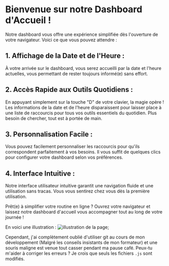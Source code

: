 # Bienvenue sur notre Dashboard d'Accueil !

Notre dashboard vous offre une expérience simplifiée dès l'ouverture de votre navigateur. Voici ce que vous pouvez attendre :

## 1. Affichage de la Date et de l'Heure :

À votre arrivée sur le dashboard, vous serez accueilli par la date et l'heure actuelles, vous permettant de rester toujours informé(e) sans effort.

## 2. Accès Rapide aux Outils Quotidiens :

En appuyant simplement sur la touche "D" de votre clavier, la magie opère ! Les informations de la date et de l'heure disparaissent pour laisser place à une liste de raccourcis pour tous vos outils essentiels du quotidien. Plus besoin de chercher, tout est à portée de main.

## 3. Personnalisation Facile :

Vous pouvez facilement personnaliser les raccourcis pour qu'ils correspondent parfaitement à vos besoins. Il vous suffit de quelques clics pour configurer votre dashboard selon vos préférences.

## 4. Interface Intuitive :

Notre interface utilisateur intuitive garantit une navigation fluide et une utilisation sans tracas. Vous vous sentirez chez vous dès la première utilisation.

Prêt(e) à simplifier votre routine en ligne ? Ouvrez votre navigateur et laissez notre dashboard d'accueil vous accompagner tout au long de votre journée !

En voici une illustration :
![illustration de la page](/assets/images/dashboard_wild.gif);

Cependant, j'ai complètement oublié d'utiliser git au cours de mon développement (Malgré les conseils insistants de mon formateur) et une souris maligne est venue tout casser pendant ma pause café.
Peux-tu m'aider à corriger les erreurs ? Je crois que seuls les fichiers `.js` sont modifiés.
